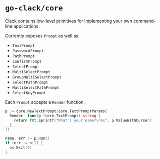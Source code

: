 # `go-clack/core`

Clack contains low-level primitives for implementing your own command-line applications.

Currently exposes `Prompt` as well as:
- `TextPrompt`
- `PasswordPrompt`
- `PathPrompt`
- `ConfirmPrompt`
- `SelectPrompt`
- `MultiSelectPrompt`
- `GroupMultiSelectPrompt`
- `SelectPathPrompt`
- `MultiSelectPathPrompt`
- `SelectKeyPrompt` 

Each `Prompt` accepts a `Render` function.

```go
p := core.NewTextPrompt(core.TextPromptParams{
  Render: func(p *core.TextPrompt) string {
    return fmt.Sprintf("What's your name?\n%s", p.ValueWithCursor)
  },
})

name, err := p.Run()
if (err != nil) {
  os.Exit(0)
}
```
